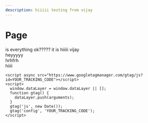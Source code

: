 ```yaml
---
description: hiiiii testing from vijay
---
```


# Page

is everything ok????? it is hiiiii vijay\
heyyyyy\
hrhfrh\
hiiii

```
<script async src="https://www.googletagmanager.com/gtag/js?id=YOUR_TRACKING_CODE"></script>
<script>
  window.dataLayer = window.dataLayer || [];
  function gtag() {
    dataLayer.push(arguments);
  }
  gtag('js', new Date());
  gtag('config', 'YOUR_TRACKING_CODE');
</script>
```
